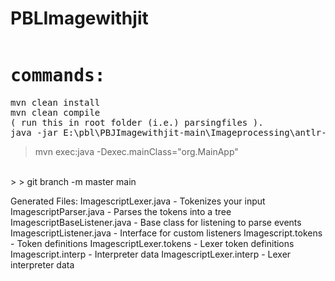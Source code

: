 # PBLImagewithjit
<pre><h1>commands:</h1>mvn clean install
mvn clean compile
( run this in root folder (i.e.) parsingfiles ).
java -jar E:\pbl\PBJImagewithjit-main\Imageprocessing\antlr-4.13.1-complete.jar -Dlanguage=Java Imagescript.g4
</pre>
> mvn exec:java -Dexec.mainClass="org.MainApp"
<br>
> 
> git branch -m master main

Generated Files:
ImagescriptLexer.java - Tokenizes your input
ImagescriptParser.java - Parses the tokens into a tree
ImagescriptBaseListener.java - Base class for listening to parse events
ImagescriptListener.java - Interface for custom listeners
Imagescript.tokens - Token definitions
ImagescriptLexer.tokens - Lexer token definitions
Imagescript.interp - Interpreter data
ImagescriptLexer.interp - Lexer interpreter data